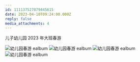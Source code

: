```yaml
---
id: 111137527879445615
date: 2023-04-10T09:24:00.000Z
reply: false
media_attachments: 4
---
```


儿子幼儿园 2023 年大班春游

![幼儿园春游
ealbum](https://files.e5n.cc/media_attachments/files/111/219/451/088/283/968/original/d115bcdc516247b6.webp)
![幼儿园春游
ealbum](https://files.e5n.cc/media_attachments/files/111/219/451/380/446/462/original/d0bfca06d16cab81.webp)
![幼儿园春游
ealbum](https://files.e5n.cc/media_attachments/files/111/219/451/743/818/899/original/c5af8ea4222abeda.webp)
![幼儿园春游
ealbum](https://files.e5n.cc/media_attachments/files/111/219/452/033/763/833/original/071a87617c050ea1.webp)

